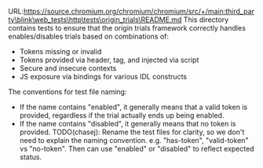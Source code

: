 URL:https://source.chromium.org/chromium/chromium/src/+/main:third_party\blink\web_tests\http\tests\origin_trials\README.md
This directory contains tests to ensure that the origin trials framework
correctly handles enables/disables trials based on combinations of:
- Tokens missing or invalid
- Tokens provided via header, <meta> tag, and injected via script
- Secure and insecure contexts
- JS exposure via bindings for various IDL constructs

The conventions for test file naming:
- If the name contains "enabled", it generally means that a valid token is
  provided, regardless if the trial actually ends up being enabled.
- If the name contains "disabled", it generally means that no token is provided.
TODO(chasej): Rename the test files for clarity, so we don't need to explain
  the naming convention. e.g. "has-token", "valid-token" vs "no-token". Then
  can use "enabled" or "disabled" to reflect expected status.
